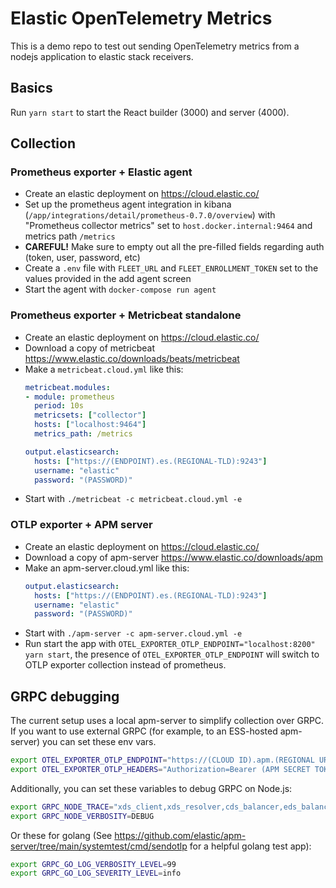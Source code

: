 # Elastic OpenTelemetry Metrics

This is a demo repo to test out sending OpenTelemetry metrics from a nodejs application to elastic stack receivers.

## Basics

Run `yarn start` to start the React builder (3000) and server (4000).

## Collection

### Prometheus exporter + Elastic agent

- Create an elastic deployment on https://cloud.elastic.co/
- Set up the prometheus agent integration in kibana (`/app/integrations/detail/prometheus-0.7.0/overview`) with "Prometheus collector metrics" set to `host.docker.internal:9464` and metrics path `/metrics`
- **CAREFUL!** Make sure to empty out all the pre-filled fields regarding auth (token, user, password, etc)
- Create a `.env` file with `FLEET_URL` and `FLEET_ENROLLMENT_TOKEN` set to the values provided in the add agent screen
- Start the agent with `docker-compose run agent`

### Prometheus exporter + Metricbeat standalone

- Create an elastic deployment on https://cloud.elastic.co/
- Download a copy of metricbeat https://www.elastic.co/downloads/beats/metricbeat
- Make a `metricbeat.cloud.yml` like this:
  ```yaml
  metricbeat.modules:
  - module: prometheus
    period: 10s
    metricsets: ["collector"]
    hosts: ["localhost:9464"]
    metrics_path: /metrics

  output.elasticsearch:
    hosts: ["https://(ENDPOINT).es.(REGIONAL-TLD):9243"]
    username: "elastic"
    password: "(PASSWORD)"
  ```
- Start with `./metricbeat -c metricbeat.cloud.yml -e`

### OTLP exporter + APM server

- Create an elastic deployment on https://cloud.elastic.co/
- Download a copy of apm-server https://www.elastic.co/downloads/apm
- Make an apm-server.cloud.yml like this:
  ```yaml
  output.elasticsearch:
    hosts: ["https://(ENDPOINT).es.(REGIONAL-TLD):9243"]
    username: "elastic"
    password: "(PASSWORD)"
  ```
- Start with `./apm-server -c apm-server.cloud.yml -e`
- Run start the app with `OTEL_EXPORTER_OTLP_ENDPOINT="localhost:8200" yarn start`, the presence of `OTEL_EXPORTER_OTLP_ENDPOINT` will switch to OTLP exporter collection instead of prometheus.

## GRPC debugging

The current setup uses a local apm-server to simplify collection over GRPC. If you want to use external GRPC (for example, to an ESS-hosted apm-server) you can set these env vars.

```bash
export OTEL_EXPORTER_OTLP_ENDPOINT="https://(CLOUD ID).apm.(REGIONAL URL):443"
export OTEL_EXPORTER_OTLP_HEADERS="Authorization=Bearer (APM SECRET TOKEN)"
```

Additionally, you can set these variables to debug GRPC on Node.js:

```bash
export GRPC_NODE_TRACE="xds_client,xds_resolver,cds_balancer,eds_balancer,priority,weighted_target,round_robin,resolving_load_balancer,subchannel,keepalive,dns_resolver,fault_injection,http_filter,csds"
export GRPC_NODE_VERBOSITY=DEBUG
```

Or these for golang (See https://github.com/elastic/apm-server/tree/main/systemtest/cmd/sendotlp for a helpful golang test app):

```bash
export GRPC_GO_LOG_VERBOSITY_LEVEL=99
export GRPC_GO_LOG_SEVERITY_LEVEL=info
```
